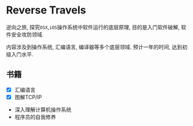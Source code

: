 # Reverse Travels

逆向之旅, 探究`OSX`,`iOS`操作系统中软件运行的底层原理, 目的是入门软件破解, 软件安全攻防领域. 

内容涉及到操作系统, 汇编语言, 编译器等多个底层领域. 预计一年的时间, 达到初级入门水平.


## 书籍

- [x] 汇编语言
- [x] 图解TCP/IP
- 深入理解计算机操作系统
- 程序员的自我修养